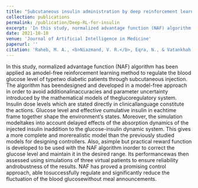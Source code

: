 ```yaml
---
title: "Subcutaneous insulin administration by deep reinforcement learning for blood glucose level control of type-2 diabetic patients"
collection: publications
permalink: /publication/Deep-RL-for-insulin
excerpt: 'In this study, normalized advantage function (NAF) algorithm has been applied as amodel-free reinforcement learning method to regulate the blood glucose level of typetwo diabetic patients through subcutaneous injection.'
date: 2021-10-10
venue: 'Journal of Artificial Intelligence in Medicine'
paperurl: ''
citation: 'Raheb, M. A., <b>Niazmand, V. R.</b>, Eqra, N., & Vatankhah, R. (2021). &quot;Subcutaneous insulin administration by deep reinforcement learning for blood glucose level control of type-2 diabetic patients.&quot; <i>Journal of Artificial Intelligence in Medicine</i>.(Submitted for publication).'
---
```

In this study, normalized advantage function (NAF) algorithm has been applied as amodel-free reinforcement learning method to regulate the blood glucose level of typetwo diabetic patients through subcutaneous injection. The algorithm has beendesigned and developed in a model-free approach in order to avoid additionalinaccuracies and parameter uncertainty introduced by the mathematical models of theglucoregulatory system. Insulin dose levels which are stated directly in clinicallanguage constitute the actions. Glucose level and effective cumulative insulin in eachtime frame together shape the environment’s states. Moreover, the simulation modeltakes into account delayed effects of the absorption dynamics of the injected insulin inaddition to the glucose-insulin dynamic system. This gives a more complete and morerealistic model than the previously studied models for designing controllers. Also, asimple but practical reward function is developed to be used with the NAF algorithm inorder to correct the glucose level and maintain it in the desired range. Its performancewas then assessed using simulations of three virtual patients to ensure reliability androbustness of the results. NAF has proved a promising control approach, able tosuccessfully regulate and significantly reduce the fluctuation of the blood glucosewithout meal announcements.



<!-- Recommended citation: •	Raheb, M. A., Niazmand, V. R., Eqra, N., & Vatankhah, R. (2021). "Subcutaneous insulin administration by deep reinforcement learning for blood glucose level control of type-2 diabetic patients." <i>Journal of Artificial Intelligence in Medicine</i>. 1(1). -->
